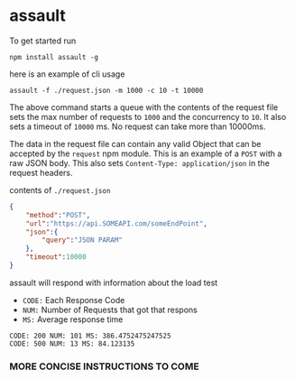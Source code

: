 # assault

To get started run

```shell
npm install assault -g
```

here is an example of cli usage
```shell
assault -f ./request.json -m 1000 -c 10 -t 10000
```

The above command starts a queue with the contents of the request file
sets the max number of requests to `1000` and the concurrency to `10`.
It also sets a timeout of `10000` ms. No request can take more than 10000ms. 


The data in the request file can contain any valid Object that can be accepted
by the `request` npm module. This is an example of a `POST` with a raw JSON body.
This also sets `Content-Type: application/json` in the request headers.

contents of `./request.json`

```json
{
    "method":"POST",
    "url":"https://api.SOMEAPI.com/someEndPoint",
    "json":{
        "query":"JSON PARAM"
    },
    "timeout":10000
}
```

assault will respond with information about the load test

- `CODE:` Each Response Code
- `NUM:` Number of Requests that got that respons
- `MS:` Average response time

```
CODE: 200 NUM: 101 MS: 386.4752475247525
CODE: 500 NUM: 13 MS: 84.123135
```


### MORE CONCISE INSTRUCTIONS TO COME